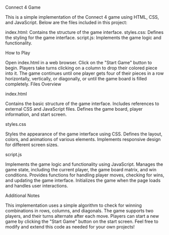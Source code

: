 Connect 4 Game

This is a simple implementation of the Connect 4 game using HTML, CSS, and JavaScript. Below are the files included in this project:

index.html: Contains the structure of the game interface.
styles.css: Defines the styling for the game interface.
script.js: Implements the game logic and functionality.

How to Play

Open index.html in a web browser.
Click on the "Start Game" button to begin.
Players take turns clicking on a column to drop their colored piece into it.
The game continues until one player gets four of their pieces in a row horizontally, vertically, or diagonally, or until the game board is filled completely.
Files Overview

index.html

Contains the basic structure of the game interface.
Includes references to external CSS and JavaScript files.
Defines the game board, player information, and start screen.

styles.css

Styles the appearance of the game interface using CSS.
Defines the layout, colors, and animations of various elements.
Implements responsive design for different screen sizes.

script.js

Implements the game logic and functionality using JavaScript.
Manages the game state, including the current player, the game board matrix, and win conditions.
Provides functions for handling player moves, checking for wins, and updating the game interface.
Initializes the game when the page loads and handles user interactions.

Additional Notes

This implementation uses a simple algorithm to check for winning combinations in rows, columns, and diagonals.
The game supports two players, and their turns alternate after each move.
Players can start a new game by clicking the "Start Game" button on the start screen.
Feel free to modify and extend this code as needed for your own projects!
